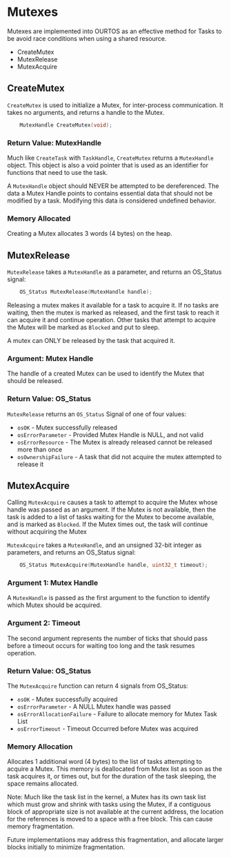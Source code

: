 # Mutexes

Mutexes are implemented into OURTOS as an effective method for Tasks to be avoid race conditions when using a shared resource.

- CreateMutex
- MutexRelease
- MutexAcquire


## CreateMutex

`CreateMutex` is used to initialize a Mutex, for inter-process communication. It takes no arguments, and returns a handle to the Mutex.

```C
    MutexHandle CreateMutex(void);
```

### Return Value: MutexHandle

Much like `CreateTask` with `TaskHandle`, `CreateMutex` returns a `MutexHandle` object. This object is also a void pointer that is used as an identifier for functions that need to use the task.

A `MutexHandle` object should NEVER be attempted to be dereferenced. The data a Mutex Handle points to contains essential data that should not be modified by a task. Modifying this data is considered undefined behavior.

### Memory Allocated

Creating a Mutex allocates 3 words (4 bytes) on the heap.




## MutexRelease

`MutexRelease` takes a `MutexHandle` as a parameter, and returns an OS_Status signal:

```C
    OS_Status MutexRelease(MutexHandle handle);
```

Releasing a mutex makes it available for a task to acquire it. If no tasks are waiting, then the mutex is marked as released, and the first task to reach it can acquire it and continue operation. Other tasks that attempt to acquire the Mutex will be marked as `Blocked` and put to sleep.

A mutex can ONLY be released by the task that acquired it.

### Argument: Mutex Handle

The handle of a created Mutex can be used to identify the Mutex that should be released.

### Return Value: OS_Status

`MutexRelease` returns an `OS_Status` Signal of one of four values:

- `osOK` - Mutex successfully released
- `osErrorParameter` - Provided Mutex Handle is NULL, and not valid
- `osErrorResource` - The Mutex is already released cannot be released more than once
- `osOwnershipFailure` - A task that did not acquire the mutex attempted to release it



## MutexAcquire

Calling `MutexAcquire` causes a task to attempt to acquire the Mutex whose handle was passed as an argument. If the Mutex is not available, then the task is added to a list of tasks waiting for the Mutex to become available, and is marked as `Blocked`. If the Mutex times out, the task will continue without acquiring the Mutex

`MutexAcquire` takes a `MutexHandle`, and an unsigned 32-bit integer as parameters, and returns an OS_Status signal:

```C
    OS_Status MutexAcquire(MutexHandle handle, uint32_t timeout);
```

### Argument 1: Mutex Handle

A `MutexHandle` is passed as the first argument to the function to identify which Mutex should be acquired.


### Argument 2: Timeout

The second argument represents the number of ticks that should pass before a timeout occurs for waiting too long and the task resumes operation.

### Return Value: OS_Status

The `MutexAcquire` function can return 4 signals from OS_Status:

- `osOK` - Mutex successfully acquired
- `osErrorParameter` - A NULL Mutex handle was passed
- `osErrorAllocationFailure` - Failure to allocate memory for Mutex Task List
- `osErrorTimeout` - Timeout Occurred before Mutex was acquired

### Memory Allocation

Allocates 1 additional word (4 bytes) to the list of tasks attempting to acquire a Mutex. This memory is deallocated from Mutex list as soon as the task acquires it, or times out, but for the duration of the task sleeping, the space remains allocated.

Note: Much like the task list in the kernel, a Mutex has its own task list which must grow and shrink with tasks using the Mutex, if a contiguous block of appropriate size is not available at the current address, the location for the references is moved to a space with a free block. This can cause memory fragmentation.

Future implementatiions may address this fragmentation, and allocate larger blocks initially to minimize fragmentation.